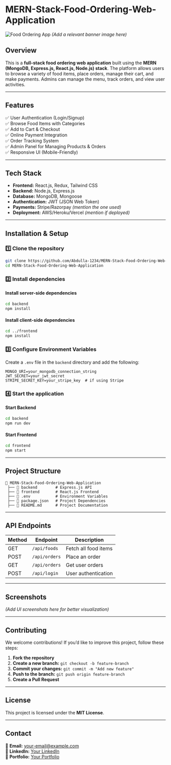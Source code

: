 # MERN-Stack-Food-Ordering-Web-Application

![Food Ordering App](https://your-image-url.com) *(Add a relevant banner image here)*

## Overview
This is a **full-stack food ordering web application** built using the **MERN (MongoDB, Express.js, React.js, Node.js) stack**. The platform allows users to browse a variety of food items, place orders, manage their cart, and make payments. Admins can manage the menu, track orders, and view user activities.

---

## Features
✅ User Authentication (Login/Signup)  
✅ Browse Food Items with Categories  
✅ Add to Cart & Checkout  
✅ Online Payment Integration  
✅ Order Tracking System  
✅ Admin Panel for Managing Products & Orders  
✅ Responsive UI (Mobile-Friendly)  

---

## Tech Stack
- **Frontend:** React.js, Redux, Tailwind CSS  
- **Backend:** Node.js, Express.js  
- **Database:** MongoDB, Mongoose  
- **Authentication:** JWT (JSON Web Token)  
- **Payments:** Stripe/Razorpay *(mention the one used)*  
- **Deployment:** AWS/Heroku/Vercel *(mention if deployed)*  

---

## Installation & Setup

### 1️⃣ Clone the repository
```bash
git clone https://github.com/Abdulla-1234/MERN-Stack-Food-Ordering-Web-Application.git
cd MERN-Stack-Food-Ordering-Web-Application
```

### 2️⃣ Install dependencies
#### Install server-side dependencies
```bash
cd backend
npm install
```

#### Install client-side dependencies
```bash
cd ../frontend
npm install
```

### 3️⃣ Configure Environment Variables
Create a `.env` file in the `backend` directory and add the following:
```env
MONGO_URI=your_mongodb_connection_string
JWT_SECRET=your_jwt_secret
STRIPE_SECRET_KEY=your_stripe_key  # if using Stripe
```

### 4️⃣ Start the application
#### Start Backend
```bash
cd backend
npm run dev
```

#### Start Frontend
```bash
cd frontend
npm start
```

---

## Project Structure
```
📂 MERN-Stack-Food-Ordering-Web-Application  
 ├── 📂 backend        # Express.js API  
 ├── 📂 frontend       # React.js Frontend  
 ├── 📄 .env           # Environment Variables  
 ├── 📄 package.json   # Project Dependencies  
 ├── 📄 README.md      # Project Documentation  
```

---

## API Endpoints
| Method | Endpoint       | Description             |
|--------|---------------|-------------------------|
| GET    | `/api/foods`  | Fetch all food items   |
| POST   | `/api/orders` | Place an order         |
| GET    | `/api/orders` | Get user orders        |
| POST   | `/api/login`  | User authentication    |

---

## Screenshots
*(Add UI screenshots here for better visualization)*  

---

## Contributing
We welcome contributions! If you’d like to improve this project, follow these steps:  
1. **Fork the repository**  
2. **Create a new branch:** `git checkout -b feature-branch`  
3. **Commit your changes:** `git commit -m "Add new feature"`  
4. **Push to the branch:** `git push origin feature-branch`  
5. **Create a Pull Request**  

---

## License
This project is licensed under the **MIT License**.  

---

## Contact
📧 **Email:** your-email@example.com  
🔗 **LinkedIn:** [Your LinkedIn](https://linkedin.com/in/mohammad-abdulla-doodakula)  
🚀 **Portfolio:** [Your Portfolio](https://rad-khapse-d3828b.netlify.app/)  
